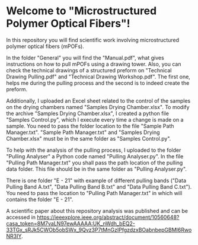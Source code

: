 # Welcome to "Microstructured Polymer Optical Fibers"!

In this repository you will find scientific work involving microstructured polymer optical fibers (mPOFs).

In the folder "General" you will find the "Manual.pdf", what gives instructions on how to pull mPOFs using a drawing tower. 
Also, you can check the technical drawings of a structured preform on "Technical Drawing Pulling.pdf" and "Technical Drawing Workshop.pdf". 
The first one, helps me during the pulling process and the second is to indeed create the preform.

Additionally, I uploaded an Excel sheet related to the control of the samples on the drying chambers named "Samples Drying Chamber.xlsx".
To modify the archive "Samples Drying Chamber.xlsx", I created a python file "Samples Control.py", which I execute every time a change is made on a sample.
You need to pass the folder location to the file "Sample Path Manager.txt".
"Sample Path Manager.txt" and "Samples Drying Chamber.xlsx" must be in the same folder as "Samples Control.py".

To help with the analysis of the pulling process, I uploaded to the folder "Pulling Analyser" a Python code named "Pulling Analyser.py".
In the file "Pulling Path Manager.txt" you shall pass the path location of the pulling data folder.
This file should be in the same folder as "Pulling Analyser.py".

There is one folder "E - 21" with example of different pulling bands ("Data Pulling Band A.txt", "Data Pulling Band B.txt" and "Data Pulling Band C.txt").
You need to pass the location to "Pulling Path Manager.txt" in which will contains the folder "E - 21".

A scientific paper about this repository analysis was published and can be accessed in https://ieeexplore.ieee.org/abstract/document/10560648?casa_token=8M7vaLN97ewAAAAA:UK_nWdh_bEQ2-33TGx_sRJk5CWOb5obSWx_9Qvz3P7tMnGzIPfgzdzxBOabnbepGBMI6RwoNR3IY.
